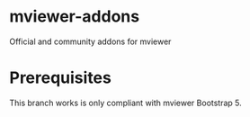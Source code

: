 # mviewer-addons
Official and community addons for mviewer

# Prerequisites

This branch works is only compliant with mviewer Bootstrap 5.
